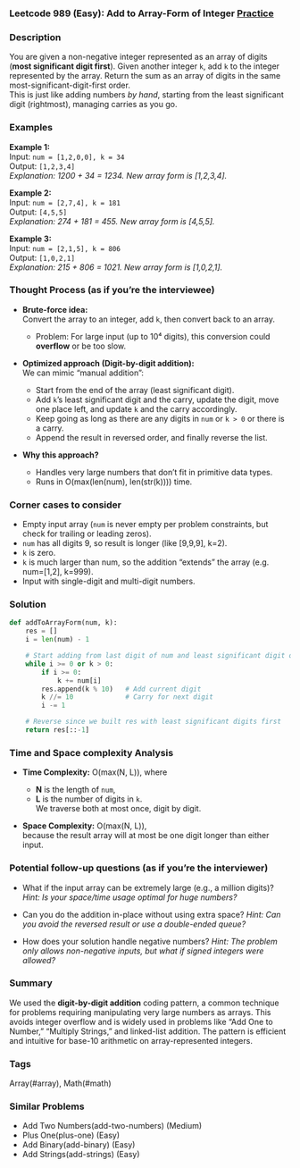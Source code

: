 ### Leetcode 989 (Easy): Add to Array-Form of Integer [Practice](https://leetcode.com/problems/add-to-array-form-of-integer)

### Description  
You are given a non-negative integer represented as an array of digits (**most significant digit first**). Given another integer `k`, add `k` to the integer represented by the array. Return the sum as an array of digits in the same most-significant-digit-first order.  
This is just like adding numbers *by hand*, starting from the least significant digit (rightmost), managing carries as you go.

### Examples  

**Example 1:**  
Input: `num = [1,2,0,0], k = 34`  
Output: `[1,2,3,4]`  
*Explanation: 1200 + 34 = 1234. New array form is [1,2,3,4].*

**Example 2:**  
Input: `num = [2,7,4], k = 181`  
Output: `[4,5,5]`  
*Explanation: 274 + 181 = 455. New array form is [4,5,5].*

**Example 3:**  
Input: `num = [2,1,5], k = 806`  
Output: `[1,0,2,1]`  
*Explanation: 215 + 806 = 1021. New array form is [1,0,2,1].*

### Thought Process (as if you’re the interviewee)  
- **Brute-force idea:**  
  Convert the array to an integer, add `k`, then convert back to an array.  
  - Problem: For large input (up to 10⁴ digits), this conversion could **overflow** or be too slow.

- **Optimized approach (Digit-by-digit addition):**  
  We can mimic “manual addition”:  
  - Start from the end of the array (least significant digit).
  - Add `k`’s least significant digit and the carry, update the digit, move one place left, and update `k` and the carry accordingly.
  - Keep going as long as there are any digits in `num` or `k > 0` or there is a carry.
  - Append the result in reversed order, and finally reverse the list.

- **Why this approach?**  
  - Handles very large numbers that don’t fit in primitive data types.
  - Runs in O(max(len(num), len(str(k)))) time.

### Corner cases to consider  
- Empty input array (`num` is never empty per problem constraints, but check for trailing or leading zeros).
- `num` has all digits 9, so result is longer (like [9,9,9], k=2).
- `k` is zero.
- `k` is much larger than num, so the addition “extends” the array (e.g. num=[1,2], k=999).
- Input with single-digit and multi-digit numbers.

### Solution

```python
def addToArrayForm(num, k):
    res = []
    i = len(num) - 1

    # Start adding from last digit of num and least significant digit of k
    while i >= 0 or k > 0:
        if i >= 0:
            k += num[i]
        res.append(k % 10)   # Add current digit
        k //= 10             # Carry for next digit
        i -= 1

    # Reverse since we built res with least significant digits first
    return res[::-1]
```

### Time and Space complexity Analysis  

- **Time Complexity:** O(max(N, L)), where  
  - **N** is the length of `num`,  
  - **L** is the number of digits in `k`.  
  We traverse both at most once, digit by digit.

- **Space Complexity:** O(max(N, L)),  
  because the result array will at most be one digit longer than either input.

### Potential follow-up questions (as if you’re the interviewer)  

- What if the input array can be extremely large (e.g., a million digits)?
  *Hint: Is your space/time usage optimal for huge numbers?*

- Can you do the addition in-place without using extra space?
  *Hint: Can you avoid the reversed result or use a double-ended queue?*

- How does your solution handle negative numbers?
  *Hint: The problem only allows non-negative inputs, but what if signed integers were allowed?*

### Summary
We used the **digit-by-digit addition** coding pattern, a common technique for problems requiring manipulating very large numbers as arrays. This avoids integer overflow and is widely used in problems like “Add One to Number,” “Multiply Strings,” and linked-list addition. The pattern is efficient and intuitive for base-10 arithmetic on array-represented integers.

### Tags
Array(#array), Math(#math)

### Similar Problems
- Add Two Numbers(add-two-numbers) (Medium)
- Plus One(plus-one) (Easy)
- Add Binary(add-binary) (Easy)
- Add Strings(add-strings) (Easy)